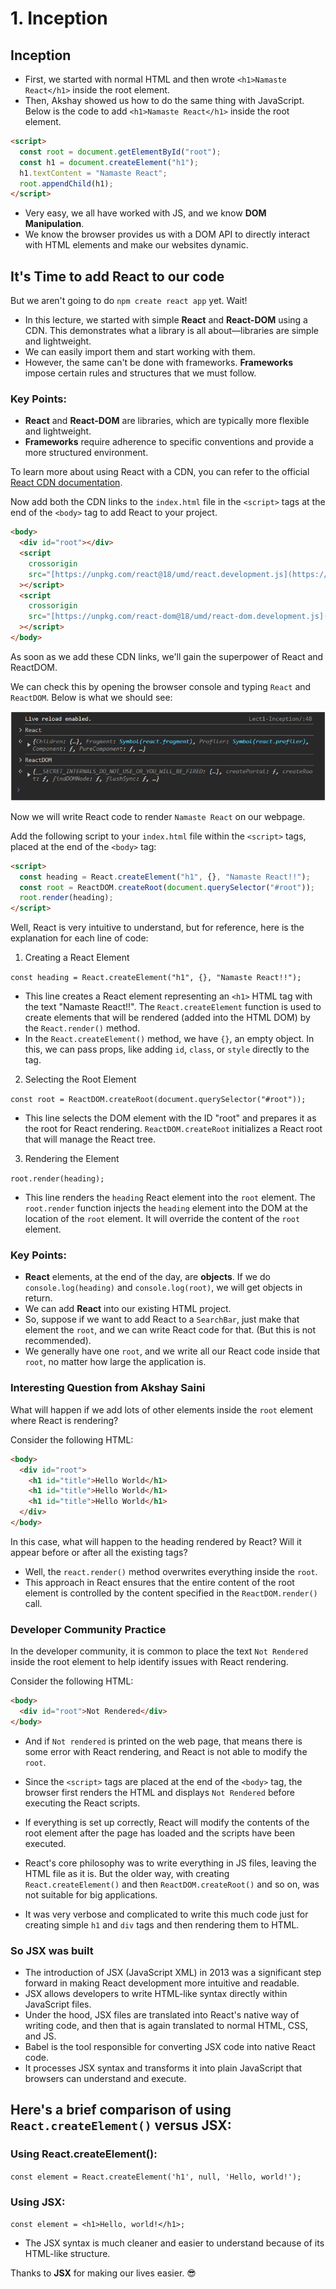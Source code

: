 # 1. Inception

## Inception

- First, we started with normal HTML and then wrote `<h1>Namaste React</h1>` inside the root element.
- Then, Akshay showed us how to do the same thing with JavaScript. Below is the code to add `<h1>Namaste React</h1>` inside the root element.

```html
<script>
  const root = document.getElementById("root");
  const h1 = document.createElement("h1");
  h1.textContent = "Namaste React";
  root.appendChild(h1);
</script>
```

- Very easy, we all have worked with JS, and we know **DOM Manipulation**.
- We know the browser provides us with a DOM API to directly interact with HTML elements and make our websites dynamic.

## It's Time to add React to our code

But we aren't going to do `npm create react app` yet. Wait!

- In this lecture, we started with simple **React** and **React-DOM** using a CDN. This demonstrates what a library is all about—libraries are simple and lightweight.
- We can easily import them and start working with them.
- However, the same can't be done with frameworks. **Frameworks** impose certain rules and structures that we must follow.

### Key Points:

- **React** and **React-DOM** are libraries, which are typically more flexible and lightweight.
- **Frameworks** require adherence to specific conventions and provide a more structured environment.

To learn more about using React with a CDN, you can refer to the official [React CDN documentation](https://legacy.reactjs.org/docs/cdn-links.html).

Now add both the CDN links to the `index.html` file in the `<script>` tags at the end of the `<body>` tag to add React to your project.

```html
<body>
  <div id="root"></div>
  <script
    crossorigin
    src="[https://unpkg.com/react@18/umd/react.development.js](https://unpkg.com/react@18/umd/react.development.js)"
  ></script>
  <script
    crossorigin
    src="[https://unpkg.com/react-dom@18/umd/react-dom.development.js](https://unpkg.com/react-dom@18/umd/react-dom.development.js)"
  ></script>
</body>
```

As soon as we add these CDN links, we'll gain the superpower of React and ReactDOM.

We can check this by opening the browser console and typing `React` and `ReactDOM`. Below is what we should see:

![React and ReactDOM in Console](./1.png)

Now we will write React code to render `Namaste React` on our webpage.

Add the following script to your `index.html` file within the `<script>` tags, placed at the end of the `<body>` tag:

```html
<script>
  const heading = React.createElement("h1", {}, "Namaste React!!");
  const root = ReactDOM.createRoot(document.querySelector("#root"));
  root.render(heading);
</script>
```

Well, React is very intuitive to understand, but for reference, here is the explanation for each line of code:

1.  Creating a React Element

`const heading = React.createElement("h1", {}, "Namaste React!!");`

- This line creates a React element representing an `<h1>` HTML tag with the text "Namaste React!!". The `React.createElement` function is used to create elements that will be rendered (added into the HTML DOM) by the `React.render()` method.
- In the `React.createElement()` method, we have `{}`, an empty object. In this, we can pass props, like adding `id`, `class`, or `style` directly to the tag.

2. Selecting the Root Element

`const root = ReactDOM.createRoot(document.querySelector("#root"));`

- This line selects the DOM element with the ID "root" and prepares it as the root for React rendering. `ReactDOM.createRoot` initializes a React root that will manage the React tree.

3. Rendering the Element

`root.render(heading);`

- This line renders the `heading` React element into the `root` element. The `root.render` function injects the `heading` element into the DOM at the location of the `root` element. It will override the content of the `root` element.

### Key Points:

- **React** elements, at the end of the day, are **objects**. If we do `console.log(heading)` and `console.log(root)`, we will get objects in return.
- We can add **React** into our existing HTML project.
- So, suppose if we want to add React to a `SearchBar`, just make that element the `root`, and we can write React code for that. (But this is not recommended).
- We generally have one `root`, and we write all our React code inside that `root`, no matter how large the application is.

### Interesting Question from Akshay Saini

What will happen if we add lots of other elements inside the `root` element where React is rendering?

Consider the following HTML:

```html
<body>
  <div id="root">
    <h1 id="title">Hello World</h1>
    <h1 id="title">Hello World</h1>
    <h1 id="title">Hello World</h1>
  </div>
</body>
```

In this case, what will happen to the heading rendered by React? Will it appear before or after all the existing tags?

- Well, the `react.render()` method overwrites everything inside the `root`.
- This approach in React ensures that the entire content of the root element is controlled by the content specified in the `ReactDOM.render()` call.

### Developer Community Practice

In the developer community, it is common to place the text `Not Rendered` inside the root element to help identify issues with React rendering.

Consider the following HTML:

```html
<body>
  <div id="root">Not Rendered</div>
</body>
```

- And if `Not rendered` is printed on the web page, that means there is some error with React rendering, and React is not able to modify the `root`.

- Since the `<script>` tags are placed at the end of the `<body>` tag, the browser first renders the HTML and displays `Not Rendered` before executing the React scripts.

- If everything is set up correctly, React will modify the contents of the root element after the page has loaded and the scripts have been executed.

- React's core philosophy was to write everything in JS files, leaving the HTML file as it is. But the older way, with creating `React.createElement()` and then `ReactDOM.createRoot()` and so on, was not suitable for big applications.
- It was very verbose and complicated to write this much code just for creating simple `h1` and `div` tags and then rendering them to HTML.

### So JSX was built

- The introduction of JSX (JavaScript XML) in 2013 was a significant step forward in making React development more intuitive and readable.
- JSX allows developers to write HTML-like syntax directly within JavaScript files.
- Under the hood, JSX files are translated into React's native way of writing code, and then that is again translated to normal HTML, CSS, and JS.
- Babel is the tool responsible for converting JSX code into native React code.
- It processes JSX syntax and transforms it into plain JavaScript that browsers can understand and execute.

## Here's a brief comparison of using `React.createElement()` versus JSX:

### Using React.createElement():

`const element = React.createElement('h1', null, 'Hello, world!');`

### Using JSX:

`const element = <h1>Hello, world!</h1>;`

- The JSX syntax is much cleaner and easier to understand because of its HTML-like structure.

Thanks to **JSX** for making our lives easier. 😎
